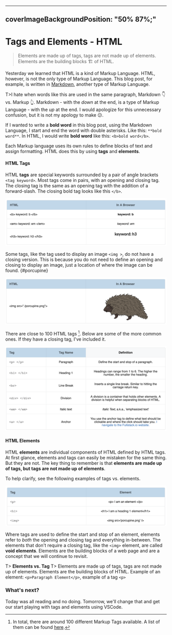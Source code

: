 
---
coverImageBackgroundPosition: "50% 87%;"
---

# Tags and Elements - HTML

> Elements are made up of tags, tags are not made up of elements.  Elements are the building blocks 🏗 of HTML.

Yesterday we learned that HTML is a kind of Markup Language.  HTML, however, is not the only type of Markup Language. This blog post, for example, is written in [Markdown](https://daringfireball.net/projects/markdown/), another type of Markup Language. 

T>I hate when words like this are used in the same paragraph, Markdown 👇 vs. Markup 👆.  Markdown - with the *down* at the end, is a type of Markup Language - with the *up* at the end.  I would apologize for this unnecessary confusion, but it is not my apology to make 😕. 

If I wanted to write a **bold word** in this blog post, using the Markdown Language, I start and end the word with double asterisks.  Like this: `**bold word**`.  In HTML, I would write **bold word** like this: `<b>bold word</b>`.  

Each Markup language uses its own rules to define blocks of text and assign formatting.  HTML does this by using **tags** and **elements**.  

#### HTML Tags
HTML **tags** are special keywords surrounded by a pair of angle brackets `<tag keyword>`. Most tags come in pairs, with an opening and closing tag. The closing tag is the same as an opening tag with the addition of a forward-slash. The closing bold tag looks like this `</b>`.   

![](public/assets/table-1.png)

Some tags, like the tag used to display an image `<img >`, do not have a closing version.  This is because you do not need to define an opening and closing to display an image, just a location of where the image can be found.
{#porcupine}

![](public/assets/table-2.png)

There are close to 100 HTML tags [^html-tags].  Below are some of the more common ones.  If they have a closing tag, I've included it.

![](public/assets/table-3.png)

#### HTML Elements
HTML **elements** are individual components of HTML defined by HTML tags.  At first glance, elements and tags can easily be mistaken for the same thing.  But they are not.  The key thing to remember is that **elements are made up of tags, but tags are not made up of elements**.  

To help clarify, see the following examples of tags vs. elements.   

![](public/assets/table-4.png)

Where tags are used to define the start and stop of an element, elements refer to _both_ the opening and closing tag and everything in-between.  The elements that don't require a closing tag, like the `<img>` element, are called **void elements**.  Elements are the building blocks of a web page and are a concept that we will continue to revisit. 

T> **Elements vs. Tag**
T> Elements are made up of tags, tags are not made up of elements.  Elements are the building blocks of HTML.   Example of an element: `<p>Paragraph Element</p>`, example of a tag `<p>` 

### What's next?

Today was all reading and no doing.  Tomorrow, we'll change that and get our start playing with tags and elements using VSCode.

[^html-tags]: In total, there are around 100 different Markup Tags available.  A list of them can be found [here](https://www.w3schools.com/tags/ref_byfunc.asp).